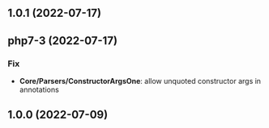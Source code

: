 ## 1.0.1 (2022-07-17)

## php7-3 (2022-07-17)

### Fix

- **Core/Parsers/ConstructorArgsOne**: allow unquoted constructor args in annotations

## 1.0.0 (2022-07-09)
